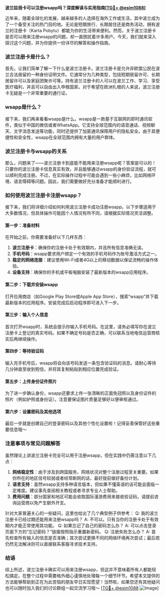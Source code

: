 **波兰註冊卡可以注册wsapp吗？深度解读与实用指南[[TG💪+ @esim1088](https://t.me/s/esim1088)]**

近年来，随着全球化的发展，越来越多的人选择在海外工作或生活，其中波兰成为了一个备受关注的热门目的地。无论是短期旅行、长期居住还是商务活动，拥有波兰的注册卡（Karta Pobytu）都能为你的生活带来便利。然而，关于波兰注册卡是否可以用来注册wsapp的问题，却一直困扰着许多用户。今天，我们就来深入探讨这个问题，并为你提供一份详尽的解答和操作指南。

### 波兰注册卡是什么？

首先，让我们简单了解一下什么是波兰注册卡。波兰注册卡是允许非欧盟公民在波兰合法居留的一种身份证明文件。它通常分为几种类型，包括短期居留许可、长期居留许可以及家庭团聚许可等。持有波兰注册卡的人可以在波兰工作、学习、享受医疗福利，并且可以自由出入申根国家。对于希望在欧洲扎根的人来说，波兰注册卡无疑是一个非常重要的通行证。

### wsapp是什么？

接下来，我们再来看看wsapp是什么。wsapp是一款基于互联网的即时通讯软件，类似于中国的微信或者WhatsApp。它支持全球范围内的语音通话、视频聊天、文字消息发送等功能，同时还提供了加密通讯保障用户的隐私安全。由于其便捷性和安全性，wsapp在全球范围内拥有大量的用户群体。

### 波兰注册卡与wsapp的关系

那么，问题来了——波兰注册卡到底能不能用来注册wsapp呢？答案是可以的！只要你的波兰注册卡信息真实有效，并且能够通过wsapp的身份验证流程，就可以顺利完成注册。不过，在实际操作过程中可能会遇到一些小麻烦，比如网络环境、语言障碍等问题。因此，我们需要做好充分准备才能顺利进行。

### 如何使用波兰注册卡注册wsapp？

接下来，我们将详细介绍如何利用波兰注册卡成功注册wsapp。以下步骤适用于大多数情况，但具体操作可能因个人情况有所不同，请根据实际情况灵活调整。

#### 第一步：准备材料

在开始之前，你需要准备好以下几样东西：
1. **波兰注册卡**：确保你的注册卡处于有效期内，并且所有信息准确无误。
2. **手机号码**：wsapp要求用户绑定一个有效的手机号码作为账号激活方式之一。
3. **稳定的网络连接**：建议使用Wi-Fi或者4G以上的移动数据以保证流畅的操作体验。
4. **设备支持**：确保你的手机或平板电脑安装了最新版本的wsapp应用程序。

#### 第二步：下载并安装wsapp

打开应用商店（如Google Play Store或Apple App Store），搜索“wsapp”并下载最新版本的应用程序。安装完成后启动程序即可进入下一步。

#### 第三步：输入个人信息

首次打开wsapp时，系统会提示你输入手机号码。在这里，请务必填写你在波兰注册卡上登记的真实号码。如果不确定号码是否正确，可以联系当地电信运营商核实后再继续操作。

#### 第四步：等待验证码

输入完手机号后，wsapp将会向该号码发送一条包含验证码的消息。请耐心等待几分钟直至收到短信，并将其复制粘贴到相应位置完成验证。

#### 第五步：上传身份证件照片

为了进一步确认身份，wsapp还要求上传一张清晰的正面免冠照以及身份证件的照片（例如护照或身份证）。注意要保证图片质量足够好以便审核通过。

#### 第六步：设置密码及其他选项

最后一步就是创建自己的登录密码以及其他个性化设置啦！记得妥善保管好这些重要信息哦～

### 注意事项与常见问题解答

虽然理论上讲波兰注册卡完全可以用于注册wsapp，但在实践中仍需注意以下几点：

1. **网络稳定性**：由于涉及到跨国服务，网络状况对整个注册过程至关重要。如果你所在的地区信号较弱或者经常断网的话，最好提前做好备份计划。
2. **语言支持**：虽然wsapp支持多种语言版本，但如果不懂英语的话可能会面临一定难度。建议事先查阅相关教程或者寻求专业人士帮助。
3. **费用问题**：部分国家和地区可能会收取国际漫游费用来接收验证码，请提前咨询运营商以免产生额外开支。

针对大家普遍关心的一些疑问，这里也给出了几个典型例子供参考：
Q: 我的波兰注册卡已经过期还能用来注册wsapp吗？
A: 不可以。只有当你的注册卡处于有效期内才能正常使用其功能。
Q: 如果忘记了自己的密码怎么办？
A: 可以点击登录页面下方的“忘记密码？”链接按照指示重置新密码。
Q: 注册失败怎么办？
A: 首先检查所有输入的信息是否准确；其次尝试更换不同的网络环境再次尝试；最后若仍然无法解决则可以直接联系客服寻求技术支持。

### 结语

综上所述，波兰注册卡确实可以用来注册wsapp，但这并不意味着所有人都能轻松搞定。在整个过程中需要格外细心谨慎地处理每一个细节环节。希望本文提供的方法能够帮助到正在为此苦恼的朋友早日实现愿望！当然啦，如果您还有其他疑问也可以随时加入我们的讨论群组一起交流学习哦～ [[TG💪+ @esim1088](https://t.me/s/esim1088) ![Image](https://i.postimg.cc/4NQfJmqS/Snipaste-2025-05-13-00-14-12.png)]